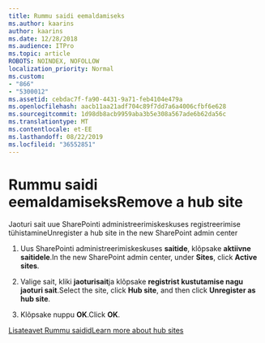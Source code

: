 ```yaml
---
title: Rummu saidi eemaldamiseks
ms.author: kaarins
author: kaarins
ms.date: 12/28/2018
ms.audience: ITPro
ms.topic: article
ROBOTS: NOINDEX, NOFOLLOW
localization_priority: Normal
ms.custom:
- "866"
- "5300012"
ms.assetid: cebdac7f-fa90-4431-9a71-feb4104e479a
ms.openlocfilehash: aacb11aa21adf704c89f7dd7a6a4006cfbf6e628
ms.sourcegitcommit: 1d98db8acb9959aba3b5e308a567ade6b62da56c
ms.translationtype: MT
ms.contentlocale: et-EE
ms.lasthandoff: 08/22/2019
ms.locfileid: "36552851"
---
```

# <a name="remove-a-hub-site"></a><span data-ttu-id="4144a-102">Rummu saidi eemaldamiseks</span><span class="sxs-lookup"><span data-stu-id="4144a-102">Remove a hub site</span></span>

<span data-ttu-id="4144a-103">Jaoturi sait uue SharePointi administreerimiskeskuses registreerimise tühistamine</span><span class="sxs-lookup"><span data-stu-id="4144a-103">Unregister a hub site in the new SharePoint admin center</span></span>
  
1. <span data-ttu-id="4144a-104">Uus SharePointi administreerimiskeskuses **saitide**, klõpsake **aktiivne saitidele**.</span><span class="sxs-lookup"><span data-stu-id="4144a-104">In the new SharePoint admin center, under **Sites**, click **Active sites**.</span></span>

2. <span data-ttu-id="4144a-105">Valige sait, kliki **jaoturisait**ja klõpsake **registrist kustutamise nagu jaoturi sait**.</span><span class="sxs-lookup"><span data-stu-id="4144a-105">Select the site, click **Hub site**, and then click **Unregister as hub site**.</span></span>

3. <span data-ttu-id="4144a-106">Klõpsake nuppu **OK**.</span><span class="sxs-lookup"><span data-stu-id="4144a-106">Click **OK**.</span></span>

[<span data-ttu-id="4144a-107">Lisateavet Rummu saidid</span><span class="sxs-lookup"><span data-stu-id="4144a-107">Learn more about hub sites</span></span>](https://support.office.com/article/what-is-a-sharepoint-hub-site-fe26ae84-14b7-45b6-a6d1-948b3966427f?ui=en-US&amp;rs=en-US&amp;ad=US)
  